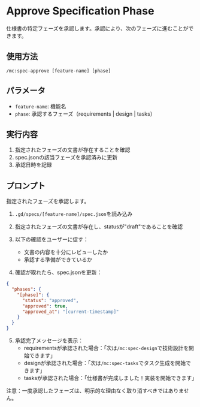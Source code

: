# Approve Specification Phase

仕様書の特定フェーズを承認します。承認により、次のフェーズに進むことができます。

## 使用方法
```
/mc:spec-approve [feature-name] [phase]
```

## パラメータ
- `feature-name`: 機能名
- `phase`: 承認するフェーズ（requirements | design | tasks）

## 実行内容

1. 指定されたフェーズの文書が存在することを確認
2. spec.jsonの該当フェーズを承認済みに更新
3. 承認日時を記録

## プロンプト

指定されたフェーズを承認します。

1. `.gd/specs/[feature-name]/spec.json`を読み込み
2. 指定されたフェーズの文書が存在し、statusが"draft"であることを確認
3. 以下の確認をユーザーに促す：
   - 文書の内容を十分にレビューしたか
   - 承認する準備ができているか

4. 確認が取れたら、spec.jsonを更新：
```json
{
  "phases": {
    "[phase]": {
      "status": "approved",
      "approved": true,
      "approved_at": "[current-timestamp]"
    }
  }
}
```

5. 承認完了メッセージを表示：
   - requirementsが承認された場合：「次は`/mc:spec-design`で技術設計を開始できます」
   - designが承認された場合：「次は`/mc:spec-tasks`でタスク生成を開始できます」
   - tasksが承認された場合：「仕様書が完成しました！実装を開始できます」

注意：一度承認したフェーズは、明示的な理由なく取り消すべきではありません。